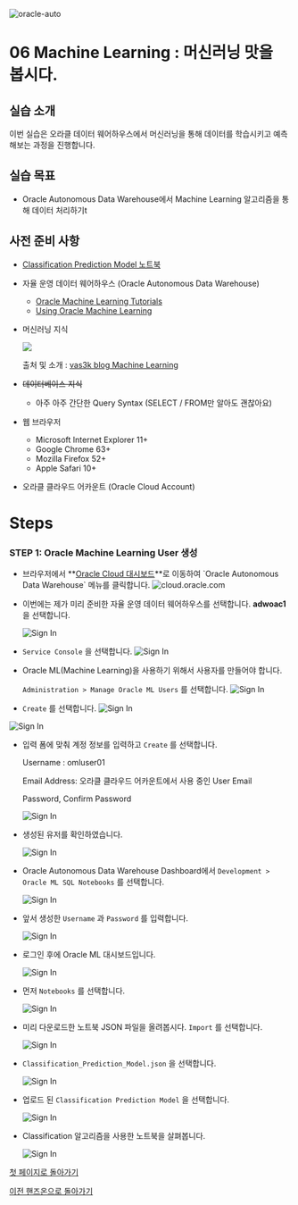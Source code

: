 ![oracle-auto](./img/oracle-auto.png)

# 06 Machine Learning :  머신러닝 맛을 봅시다.

## 실습 소개

이번 실습은 오라클 데이터 웨어하우스에서 머신러닝을 통해 데이터를 학습시키고 예측해보는 과정을 진행합니다.

## 실습 목표

- Oracle Autonomous Data Warehouse에서 Machine Learning 알고리즘을 통해 데이터 처리하기t

## 사전 준비 사항

- [Classification Prediction Model 노트북](./data/Classification_Prediction_Model.json)

- 자율 운영 데이터 웨어하우스 (Oracle Autonomous Data Warehouse)

  - [Oracle Machine Learning Tutorials](https://docs.oracle.com/en/cloud/paas/autonomous-data-warehouse-cloud/tutorials.html)
  - [Using Oracle Machine Learning](https://docs.oracle.com/en/cloud/paas/autonomous-data-warehouse-cloud/omlug/using-oracle-machine-learning.pdf)

- 머신러닝 지식

  ![](https://i.vas3k.ru/7vx.jpg)

  출처 및 소개 : [vas3k blog Machine Learning](https://vas3k.com/blog/machine_learning/?ref=hn)

- ~~데이터베이스 지식~~

  - 아주 아주 간단한 Query Syntax (SELECT / FROM만 알아도 괜찮아요)

- 웹 브라우저

  - Microsoft Internet Explorer 11+
  - Google Chrome 63+
  - Mozilla Firefox 52+
  - Apple Safari 10+

- 오라클 클라우드 어카운트 (Oracle Cloud Account)

# Steps

### **STEP 1:  Oracle Machine Learning User 생성**

- 브라우저에서 **[Oracle Cloud 대시보드]([https://console.eu-frankfurt-1.oraclecloud.com](https://console.eu-frankfurt-1.oraclecloud.com/))**로 이동하여 `Oracle Autonomous Data Warehouse`  메뉴를 클릭합니다.
  ![cloud.oracle.com](./img/07-oac/01.png)

  
  
  
  
- 이번에는 제가 미리 준비한 자율 운영 데이터 웨어하우스를 선택합니다.
  **adwoac1** 을 선택합니다.

  ![Sign In](./img/08-ml-notebook-adw/00.png)





-  `Service Console` 을 선택합니다.
  ![Sign In](./img/08-ml-notebook-adw/01.png)

  



- Oracle ML(Machine Learning)을 사용하기 위해서 사용자를 만들어야 합니다.

   `Administration > Manage Oracle ML Users` 를 선택합니다.
  ![Sign In](./img/08-ml-notebook-adw/02.png)





-  `Create` 를 선택합니다.
  ![Sign In](./img/08-ml-notebook-adw/03.png)

  ![Sign In](./img/08-ml-notebook-adw/04.png)



- 입력 폼에 맞춰 계정 정보를 입력하고 `Create` 를 선택합니다.

  Username : omluser01

  Email Address: 오라클 클라우드 어카운트에서 사용 중인 User Email

  Password, Confirm Password

  ![Sign In](./img/08-ml-notebook-adw/05.png)

  





- 생성된 유저를 확인하였습니다.

  ![Sign In](./img/08-ml-notebook-adw/06.png)

  







- Oracle Autonomous Data Warehouse Dashboard에서 `Development > Oracle ML SQL Notebooks` 를 선택합니다.

  ![Sign In](./img/08-ml-notebook-adw/07.png)

  





- 앞서 생성한 `Username` 과 `Password` 를 입력합니다.

  ![Sign In](./img/08-ml-notebook-adw/08.png)

  





- 로그인 후에 Oracle ML 대시보드입니다.

  ![Sign In](./img/08-ml-notebook-adw/09.png)

  





- 먼저 `Notebooks` 를 선택합니다.

  ![Sign In](./img/08-ml-notebook-adw/10.png)

  





- 미리 다운로드한 노트북 JSON 파일을 올려봅시다.
  `Import` 를 선택합니다.

  ![Sign In](./img/08-ml-notebook-adw/11.png)

- `Classification_Prediction_Model.json` 을 선택합니다.

  ![Sign In](./img/08-ml-notebook-adw/12.png)



- 업로드 된 `Classification Prediction Model` 을 선택합니다.

  ![Sign In](./img/08-ml-notebook-adw/13.png)





- Classification 알고리즘을 사용한 노트북을 살펴봅니다.

  ![Sign In](./img/08-ml-notebook-adw/14.png)

  

  











[첫 페이지로 돌아가기](./README.md)

[이전 핸즈온으로 돌아가기](05-analytics.md)
